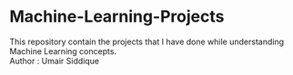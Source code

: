 # Machine-Learning-Projects
This repository contain the projects that I have done while understanding Machine Learning concepts.
<br>
Author : Umair Siddique
